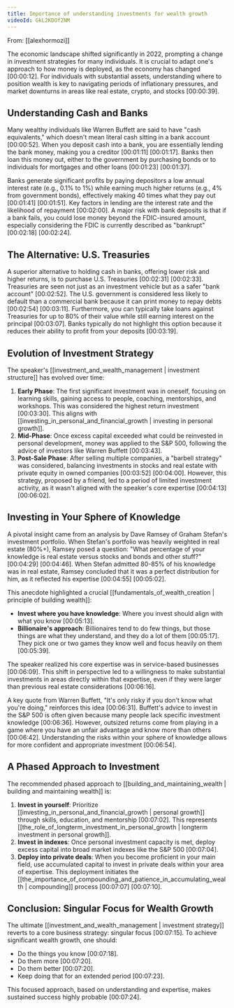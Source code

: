 ```yaml
---
title: Importance of understanding investments for wealth growth
videoId: GkL2KDOf2NM
---
```


From: [[alexhormozi]] <br/> 

The economic landscape shifted significantly in 2022, prompting a change in investment strategies for many individuals. It is crucial to adapt one's approach to how money is deployed, as the economy has changed <a class="yt-timestamp" data-t="00:00:12">[00:00:12]</a>. For individuals with substantial assets, understanding where to position wealth is key to navigating periods of inflationary pressures, and market downturns in areas like real estate, crypto, and stocks <a class="yt-timestamp" data-t="00:00:39">[00:00:39]</a>.

## Understanding Cash and Banks

Many wealthy individuals like Warren Buffett are said to have "cash equivalents," which doesn't mean literal cash sitting in a bank account <a class="yt-timestamp" data-t="00:00:52">[00:00:52]</a>. When you deposit cash into a bank, you are essentially lending the bank money, making you a creditor <a class="yt-timestamp" data-t="00:01:11">[00:01:11]</a> <a class="yt-timestamp" data-t="00:01:17">[00:01:17]</a>. Banks then loan this money out, either to the government by purchasing bonds or to individuals for mortgages and other loans <a class="yt-timestamp" data-t="00:01:23">[00:01:23]</a> <a class="yt-timestamp" data-t="00:01:37">[00:01:37]</a>.

Banks generate significant profits by paying depositors a low annual interest rate (e.g., 0.1% to 1%) while earning much higher returns (e.g., 4% from government bonds), effectively making 40 times what they pay out <a class="yt-timestamp" data-t="00:01:41">[00:01:41]</a> <a class="yt-timestamp" data-t="00:01:51">[00:01:51]</a>. Key factors in lending are the interest rate and the likelihood of repayment <a class="yt-timestamp" data-t="00:02:00">[00:02:00]</a>. A major risk with bank deposits is that if a bank fails, you could lose money beyond the FDIC-insured amount, especially considering the FDIC is currently described as "bankrupt" <a class="yt-timestamp" data-t="00:02:18">[00:02:18]</a> <a class="yt-timestamp" data-t="00:02:24">[00:02:24]</a>.

## The Alternative: U.S. Treasuries

A superior alternative to holding cash in banks, offering lower risk and higher returns, is to purchase U.S. Treasuries <a class="yt-timestamp" data-t="00:02:31">[00:02:31]</a> <a class="yt-timestamp" data-t="00:02:33">[00:02:33]</a>. Treasuries are seen not just as an investment vehicle but as a safer "bank account" <a class="yt-timestamp" data-t="00:02:52">[00:02:52]</a>. The U.S. government is considered less likely to default than a commercial bank because it can print money to repay debts <a class="yt-timestamp" data-t="00:02:54">[00:02:54]</a> <a class="yt-timestamp" data-t="00:03:11">[00:03:11]</a>. Furthermore, you can typically take loans against Treasuries for up to 80% of their value while still earning interest on the principal <a class="yt-timestamp" data-t="00:03:07">[00:03:07]</a>. Banks typically do not highlight this option because it reduces their ability to profit from your deposits <a class="yt-timestamp" data-t="00:03:19">[00:03:19]</a>.

## Evolution of Investment Strategy

The speaker's [[investment_and_wealth_management | investment structure]] has evolved over time:

1.  **Early Phase**: The first significant investment was in oneself, focusing on learning skills, gaining access to people, coaching, mentorships, and workshops. This was considered the highest return investment <a class="yt-timestamp" data-t="00:03:30">[00:03:30]</a>. This aligns with [[investing_in_personal_and_financial_growth | investing in personal growth]].
2.  **Mid-Phase**: Once excess capital exceeded what could be reinvested in personal development, money was applied to the S&P 500, following the advice of investors like Warren Buffett <a class="yt-timestamp" data-t="00:03:43">[00:03:43]</a>.
3.  **Post-Sale Phase**: After selling multiple companies, a "barbell strategy" was considered, balancing investments in stocks and real estate with private equity in owned companies <a class="yt-timestamp" data-t="00:03:52">[00:03:52]</a> <a class="yt-timestamp" data-t="00:04:00">[00:04:00]</a>. However, this strategy, proposed by a friend, led to a period of limited investment activity, as it wasn't aligned with the speaker's core expertise <a class="yt-timestamp" data-t="00:04:13">[00:04:13]</a> <a class="yt-timestamp" data-t="00:06:02">[00:06:02]</a>.

## Investing in Your Sphere of Knowledge

A pivotal insight came from an analysis by Dave Ramsey of Graham Stefan's investment portfolio. When Stefan's portfolio was heavily weighted in real estate (80%+), Ramsey posed a question: "What percentage of your knowledge is real estate versus stocks and bonds and other stuff?" <a class="yt-timestamp" data-t="00:04:29">[00:04:29]</a> <a class="yt-timestamp" data-t="00:04:46">[00:04:46]</a>. When Stefan admitted 80-85% of his knowledge was in real estate, Ramsey concluded that it was a perfect distribution for him, as it reflected his expertise <a class="yt-timestamp" data-t="00:04:55">[00:04:55]</a> <a class="yt-timestamp" data-t="00:05:02">[00:05:02]</a>.

This anecdote highlighted a crucial [[fundamentals_of_wealth_creation | principle of building wealth]]:
*   **Invest where you have knowledge**: Where you invest should align with what you know <a class="yt-timestamp" data-t="00:05:13">[00:05:13]</a>.
*   **Billionaire's approach**: Billionaires tend to do few things, but those things are what they understand, and they do a lot of them <a class="yt-timestamp" data-t="00:05:17">[00:05:17]</a>. They pick one or two games they know well and focus heavily on them <a class="yt-timestamp" data-t="00:05:39">[00:05:39]</a>.

The speaker realized his core expertise was in service-based businesses <a class="yt-timestamp" data-t="00:06:09">[00:06:09]</a>. This shift in perspective led to a willingness to make substantial investments in areas directly within that expertise, even if they were larger than previous real estate considerations <a class="yt-timestamp" data-t="00:06:16">[00:06:16]</a>.

A key quote from Warren Buffett, "It's only risky if you don't know what you're doing," reinforces this idea <a class="yt-timestamp" data-t="00:06:31">[00:06:31]</a>. Buffett's advice to invest in the S&P 500 is often given because many people lack specific investment knowledge <a class="yt-timestamp" data-t="00:06:36">[00:06:36]</a>. However, outsized returns come from playing in a game where you have an unfair advantage and know more than others <a class="yt-timestamp" data-t="00:06:42">[00:06:42]</a>. Understanding the risks within your sphere of knowledge allows for more confident and appropriate investment <a class="yt-timestamp" data-t="00:06:54">[00:06:54]</a>.

## A Phased Approach to Investment

The recommended phased approach to [[building_and_maintaining_wealth | building and maintaining wealth]] is:

1.  **Invest in yourself**: Prioritize [[investing_in_personal_and_financial_growth | personal growth]] through skills, education, and mentorship <a class="yt-timestamp" data-t="00:07:02">[00:07:02]</a>. This represents [[the_role_of_longterm_investment_in_personal_growth | longterm investment in personal growth]].
2.  **Invest in indexes**: Once personal investment capacity is met, deploy excess capital into broad market indexes like the S&P 500 <a class="yt-timestamp" data-t="00:07:04">[00:07:04]</a>.
3.  **Deploy into private deals**: When you become proficient in your main field, use accumulated capital to invest in private deals within your area of expertise. This deployment initiates the [[the_importance_of_compounding_and_patience_in_accumulating_wealth | compounding]] process <a class="yt-timestamp" data-t="00:07:07">[00:07:07]</a> <a class="yt-timestamp" data-t="00:07:10">[00:07:10]</a>.

## Conclusion: Singular Focus for Wealth Growth

The ultimate [[investment_and_wealth_management | investment strategy]] reverts to a core business strategy: singular focus <a class="yt-timestamp" data-t="00:07:15">[00:07:15]</a>. To achieve significant wealth growth, one should:
*   Do the things you know <a class="yt-timestamp" data-t="00:07:18">[00:07:18]</a>.
*   Do them more <a class="yt-timestamp" data-t="00:07:20">[00:07:20]</a>.
*   Do them better <a class="yt-timestamp" data-t="00:07:20">[00:07:20]</a>.
*   Keep doing that for an extended period <a class="yt-timestamp" data-t="00:07:23">[00:07:23]</a>.

This focused approach, based on understanding and expertise, makes sustained success highly probable <a class="yt-timestamp" data-t="00:07:24">[00:07:24]</a>.